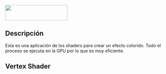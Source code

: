 <img src="./RainbowShader/images/shaders.png" width="200" height="50"></img>

## Descripción
Esta es una aplicación de los shaders para crear un efecto colorido. Todo el proceso se ejecuta en la GPU por lo que es muy eficiente.

## Vertex Shader